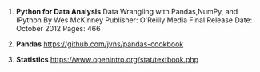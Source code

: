 1. __Python for Data Analysis__
  Data Wrangling with Pandas,NumPy, and IPython By Wes McKinney Publisher: O'Reilly Media Final Release Date: October 2012 Pages: 466
  
2. __Pandas__
  https://github.com/jvns/pandas-cookbook

3. __Statistics__
  https://www.openintro.org/stat/textbook.php

